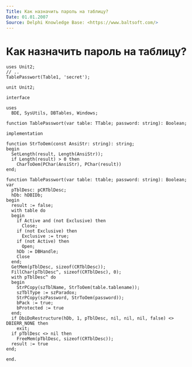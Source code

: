 ```yaml
---
Title: Как назначить пароль на таблицу?
Date: 01.01.2007
Source: Delphi Knowledge Base: <https://www.baltsoft.com/>
---
```



Как назначить пароль на таблицу?
================================

    uses Unit2;
    // ..
    TablePasswort(Table1, 'secret');
     
    unit Unit2;
     
    interface
     
    uses
      BDE, SysUtils, DBTables, Windows;
     
    function TablePasswort(var table: TTable; password: string): Boolean;
     
    implementation
     
    function StrToOem(const AnsiStr: string): string;
    begin
      SetLength(result, Length(AnsiStr));
      if Length(result) > 0 then
        CharToOem(PChar(AnsiStr), PChar(result))
    end;
     
    function TablePasswort(var table: ttable; password: string): Boolean;
    var
      pTblDesc: pCRTblDesc;
      hDb: hDBIDb;
    begin
      result := false;
      with table do
      begin
        if Active and (not Exclusive) then
          Close;
        if (not Exclusive) then
          Exclusive := true;
        if (not Active) then
          Open;
        hDb := DBHandle;
        Close
      end;
      GetMem(pTblDesc, sizeof(CRTblDesc));
      FillChar(pTblDesc^, sizeof(CRTblDesc), 0);
      with pTblDesc^ do
      begin
        StrPCopy(szTblName, StrToOem(table.tablename));
        szTblType := szParadox;
        StrPCopy(szPassword, StrToOem(password));
        bPack := true;
        bProtected := true
      end;
      if DbiDoRestructure(hDb, 1, pTblDesc, nil, nil, nil, false) <> DBIERR_NONE then
        exit;
      if pTblDesc <> nil then
        FreeMem(pTblDesc, sizeof(CRTblDesc));
      result := true
    end;
     
    end.

